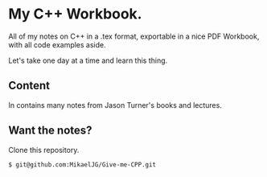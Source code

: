 
# My C++ Workbook.

All of my notes on C++ in a .tex format, exportable in a nice PDF Workbook, with all code examples aside.

Let's take one day at a time and learn this thing. 

## Content

In contains many notes from Jason Turner's books and lectures.

## Want the notes? 

Clone this repository.
```bash
$ git@github.com:MikaelJG/Give-me-CPP.git
```
